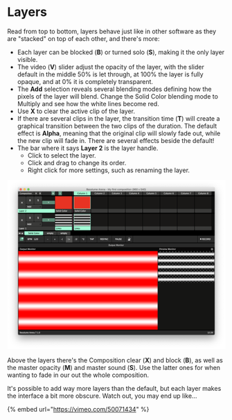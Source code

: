 # Layers

Read from top to bottom, layers behave just like in other software as they are "stacked" on top of each other, and there's more:

* Each layer can be blocked \(**B**\) or turned solo \(**S**\), making it the only layer visible.
* The video \(**V**\) slider adjust the opacity of the layer, with the slider default in the middle 50% is let through, at 100% the layer is fully opaque, and at 0% it is completely transparent.
* The **Add** selection reveals several blending modes defining how the pixels of the layer will blend. Change the Solid Color blending mode to Multiply and see how the white lines become red.
* Use **X** to clear the active clip of the layer.
* If there are several clips in the layer, the transition time \(**T**\) will create a graphical transition between the two clips of the duration. The default effect is **Alpha**, meaning that the original clip will slowly fade out, while the new clip will fade in. There are several effects beside the default!
* The bar where it says **Layer 2** is the layer handle.
  * Click to select the layer.
  * Click and drag to change its order.
  * Right click for more settings, such as renaming the layer.

![](../../../.gitbook/assets/resolume-layers%20%282%29.png)

Above the layers there's the Composition clear \(**X**\) and block \(**B**\), as well as the master opacity \(**M**\) and master sound \(**S**\). Use the latter ones for when wanting to fade in our out the whole composition.

It's possible to add way more layers than the default, but each layer makes the interface a bit more obscure. Watch out, you may end up like…

{% embed url="https://vimeo.com/50071434" %}




